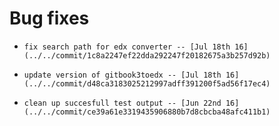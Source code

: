 
# Bug fixes

-     fix search path for edx converter -- [Jul 18th 16](../../commit/1c8a2247ef22dda292247f20182675a3b257d92b)
-     update version of gitbook3toedx -- [Jul 18th 16](../../commit/d48ca3183025212997adff391200f5ad56f17ec4)
-     clean up succesfull test output -- [Jun 22nd 16](../../commit/ce39a61e3319435906880b7d8cbcba48afc411b1)
